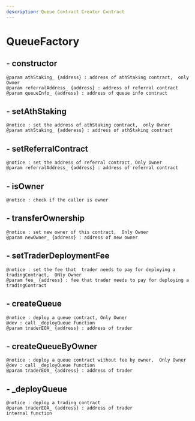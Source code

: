 ```yaml
---
description: Queue Contract Creator Contract
---
```


# QueueFactory

## - constructor

```
@param athStaking_ {address} : address of athStaking contract,  only Owner
@param referralAddress_ {address} : address of referral contract
@param queueInfo_ {address} : address of queue info contract
```

## - setAthStaking

```
@notice : set the address of athStaking contract,  only Owner
@param athStaking_ {adderess} : address of athStaking contract
```

## - setReferralContract

```
@notice : set the address of referral contract, Only Owner
@param referralAddress_ {address} : address of referral contract
```

## - isOwner

```
@notice : check if the caller is owner
```

## - transferOwnership

```
@notice : set new owner of this contract,  Only Owner
@param newOwner_ {address} : address of new owner
```

## - setTraderDeploymentFee

```
@notice : set the fee that  trader needs to pay for deploying a tradingContract,  ONly Owner
@param fee_ {address} : fee that trader needs to pay for deploying a tradingContract
```

## - createQueue

```
@notice : deploy a queue contract, Only Owner
@dev : call _deployQueue function
@param traderEOA_ {address} : address of trader
```

## - createQueueByOwner

```
@notice : deploy a queue contract without fee by owner,  Only Owner
@dev : call _deployQueue function
@param traderEOA_ {address} : address of trader
```

## - \_deployQueue

```
@notice : deploy a trading contract
@param traderEOA_ {address} : address of trader
internal function
```

